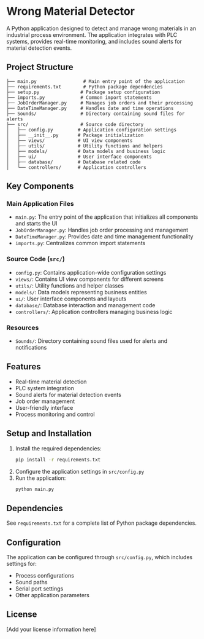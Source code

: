 # Wrong Material Detector

A Python application designed to detect and manage wrong materials in an industrial process environment. The application integrates with PLC systems, provides real-time monitoring, and includes sound alerts for material detection events.

## Project Structure

```
├── main.py                 # Main entry point of the application
├── requirements.txt        # Python package dependencies
├── setup.py               # Package setup configuration
├── imports.py             # Common import statements
├── JobOrderManager.py     # Manages job orders and their processing
├── DateTimeManager.py     # Handles date and time operations
├── Sounds/                # Directory containing sound files for alerts
├── src/                   # Source code directory
│   ├── config.py         # Application configuration settings
│   ├── __init__.py       # Package initialization
│   ├── views/            # UI view components
│   ├── utils/            # Utility functions and helpers
│   ├── models/           # Data models and business logic
│   ├── ui/               # User interface components
│   ├── database/         # Database related code
│   └── controllers/      # Application controllers
```

## Key Components

### Main Application Files

- `main.py`: The entry point of the application that initializes all components and starts the UI
- `JobOrderManager.py`: Handles job order processing and management
- `DateTimeManager.py`: Provides date and time management functionality
- `imports.py`: Centralizes common import statements

### Source Code (`src/`)

- `config.py`: Contains application-wide configuration settings
- `views/`: Contains UI view components for different screens
- `utils/`: Utility functions and helper classes
- `models/`: Data models representing business entities
- `ui/`: User interface components and layouts
- `database/`: Database interaction and management code
- `controllers/`: Application controllers managing business logic

### Resources

- `Sounds/`: Directory containing sound files used for alerts and notifications

## Features

- Real-time material detection
- PLC system integration
- Sound alerts for material detection events
- Job order management
- User-friendly interface
- Process monitoring and control

## Setup and Installation

1. Install the required dependencies:
   ```bash
   pip install -r requirements.txt
   ```
2. Configure the application settings in `src/config.py`
3. Run the application:
   ```bash
   python main.py
   ```

## Dependencies

See `requirements.txt` for a complete list of Python package dependencies.

## Configuration

The application can be configured through `src/config.py`, which includes settings for:

- Process configurations
- Sound paths
- Serial port settings
- Other application parameters

## License

[Add your license information here]
